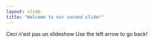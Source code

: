 ```yaml
---
layout: slide
title: "Welcome to our second slide!"
---
```

Ceci n'est pas un slideshow
Use the left arrow to go back!
